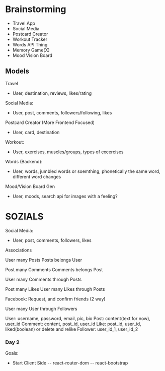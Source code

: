# Brainstorming

- Travel App
- Social Media
- Postcard Creator
- Workout Tracker
- Words API Thing
- Memory Game(X)
- Mood Vision Board

## Models

Travel

- User, destination, reviews, likes/rating

Social Media:

- User, post, comments, followers/following, likes

Postcard Creator (More Frontend Focused)

- User, card, destination

Workout:

- User, exercises, muscles/groups, types of excercises

Words (Backend):

- User, words, jumbled words or soemthing, phonetically the same word, different word changes

Mood/Vision Board Gen

- User, moods, search api for images with a feeling?

# SOZIALS

Social Media:

- User, post, comments, followers, likes

Associations

User many Posts
Posts belongs User

Post many Comments
Comments belongs Post

User many Comments through Posts

Post many Likes
User many Likes through Posts

<!-- 2 Options -->

Facebook: Request, and confirm friends (2 way)

User many User through Followers

User: username, password, email, pic, bio
Post: content(text for now), user_id
Comment: content, post_id, user_id
Like: post_id, user_id, liked(boolean) or delete and relike
Follower: user_id_1, user_id_2

### Day 2

Goals:

- Start Client Side
-- react-router-dom
-- react-bootstrap
